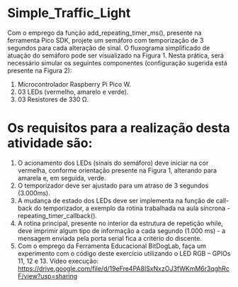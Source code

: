# Simple_Traffic_Light

Com o emprego da função add_repeating_timer_ms(), presente
na ferramenta Pico SDK, projete um semáforo com
temporização de 3 segundos para cada alteração de sinal. O
fluxograma simplificado de atuação do semáforo pode ser
visualizado na Figura 1. Nesta prática, será necessário simular
os seguintes componentes (configuração sugerida está
presente na Figura 2):
1) Microcontrolador Raspberry Pi Pico W.
2) 03 LEDs (vermelho, amarelo e verde).
3) 03 Resistores de 330 Ω.

# Os requisitos para a realização desta atividade são:
1) O acionamento dos LEDs (sinais do semáforo) deve iniciar na
cor vermelha, conforme orientação presente na Figura 1,
alterando para amarela e, em seguida, verde.
2) O temporizador deve ser ajustado para um atraso de 3 segundos
(3.000ms).
3) A mudança de estado dos LEDs deve ser implementa na função
de call-back do temporizador, a exemplo da rotina trabalhada na
aula síncrona - repeating_timer_callback().
4) A rotina principal, presente no interior da estrutura de
repetição while, deve imprimir algum tipo de informação a cada
segundo (1.000 ms) - a mensagem enviada pela porta serial fica
a critério do discente.
5) Com o emprego da Ferramenta Educacional BitDogLab, faça
um experimento com o código deste exercício utilizando o LED
RGB – GPIOs 11, 12 e 13.
Vídeo execução:
https://drive.google.com/file/d/19eFre4PA8ISxNxzOJ3fWKmM6r3qghRcF/view?usp=sharing


